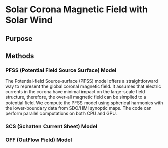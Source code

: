 # Solar Corona Magnetic Field with Solar Wind
## Purpose

## Methods
### PFSS (Potential Field Source Surface) Model

The Potential-field Source-surface (PFSS) model offers a straightforward way to represent the global coronal magnetic field. 
It assumes that electric currents in the corona have minimal impact on the large-scale field structure, therefore, the over-all magnetic field
can be simplied to a potential field. We compute the PFSS model using spherical harmonics with the lower-boundary data from SDO/HMI synoptic maps.
The code can perform parallel computations on both CPU and GPU.

### SCS (Schatten Current Sheet) Model



### OFF (OutFlow Field) Model


